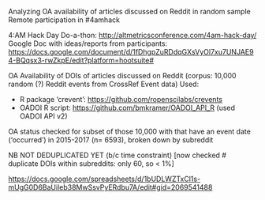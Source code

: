 Analyzing OA availability of articles discussed on Reddit in random sample
Remote participation in #4amhack

4:AM Hack Day Do-a-thon: http://altmetricsconference.com/4am-hack-day/
Google Doc with ideas/reports from participants: https://docs.google.com/document/d/1fDhgpZuRDdqGXsVyOl7xu7UNJAE94-BQqsx3-rwZkpE/edit?platform=hootsuite#

OA Availability of DOIs of articles discussed on Reddit 
(corpus: 10,000 random (?) Reddit events from CrossRef Event data)
Used: 
- R package ‘crevent’: https://github.com/ropenscilabs/crevents
- OADOI R script: https://github.com/bmkramer/OADOI_API_R (used OADOI API v2)

OA status checked for subset of those 10,000 with that have an event date (‘occurred’) in  2015-2017 (n= 6593), broken down by subreddit

NB NOT DEDUPLICATED YET (b/c time constraint) 
[now checked # duplicate DOIs within subreddits: only 60, so < 1%] 

https://docs.google.com/spreadsheets/d/1bUDLWZTxCl1s-mUgG0D6BaUileb38MwSsvPyERdbu7A/edit#gid=2069541488

